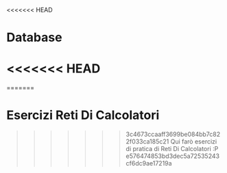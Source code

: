 <<<<<<< HEAD
# Database
<<<<<<< HEAD
=======
=======
# Esercizi Reti Di Calcolatori
>>>>>>> 3c4673ccaaff3699be084bb7c822f033ca185c21
Qui farò esercizi di pratica di Reti Di Calcolatori :P
>>>>>>> e576474853bd3dec5a72535243cf6dc9ae17219a
